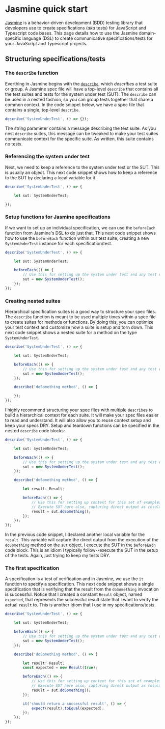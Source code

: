 # Jasmine quick start

[Jasmine](https://jasmine.github.io/) is a behavior-driven development (BDD) testing library that developers use to create specifications (_aka_ tests) for JavaScript and Typescript code bases. This page details how to use the Jasmine domain-specific language (DSL) to create communicative specifications/tests for your JavaScript and Typescript projects.

## Structuring specifications/tests

### The `describe` function

Everthing in Jasmine begins with the [`describe`](https://jasmine.github.io/api/edge/global.html#describe), which _describes_ a test suite or group. A Jasmine spec file will have a top-level `describe` that contains all the test suites and tests for the system under test (SUT). The `describe` can be used in a nested fashion, so you can group tests together that share a common context. In the code snippet below, we have a spec file that contains a single, top-level `describe`.

```typescript
describe('SystemUnderTest', () => {});
```

The string parameter contains a message describing the test suite. As you nest `describe` suites, this message can be tweaked to make your test suites communicate context for the specific suite. As written, this suite contains no tests.


### Referencing the system under test

Next, we need to keep a reference to the system under test or the SUT. This is usually an object. This next code snippet shows how to keep a reference to the SUT by declaring a local variable for it.

```typescript
describe('SystemUnderTest', () => {

    let sut: SystemUnderTest;

});
```

### Setup functions for Jasmine specifications

If we want to set up an individual specification, we can use the `beforeEach` function from Jasmine's DSL to do just that. This next code snippet shows how to use the `beforeEach` function within our test suite, creating a new `SystemUnderTest` instance for each specification/test.

```typescript
describe('SystemUnderTest', () => {

    let sut: SystemUnderTest;

    beforeEach(() => {
        // Use this for setting up the system under test and any test doubles.
        sut = new SystemUnderTest();
    });
});
```

### Creating nested suites

Hierarchical specification suites is a good way to structure your spec files. The `describe` function is meant to be used multiple times within a spec file to create suites for methods or functions. By doing this, you can optimize your test context and customize how a suite is setup and torn down. This next code snippet shows a nested suite for a method on the type `SystemUnderTest`.

```typescript
describe('SystemUnderTest', () => {

    let sut: SystemUnderTest;

    beforeEach(() => {
        // Use this for setting up the system under test and any test doubles.
        sut = new SystemUnderTest();
    });

    describe('doSomething method', () => {

    });
});
```

I highly recommend structuring your spec files with multiple `describe`s to build a hierarchical context for each suite. It will make your spec files easier to read and understand. It will also allow you to reuse context setup and keep your specs DRY. Setup and teardown functions can be specified in the nested `describe` code blocks:

```typescript
describe('SystemUnderTest', () => {

    let sut: SystemUnderTest;

    beforeEach(() => {
        // Use this for setting up the system under test and any test doubles.
        sut = new SystemUnderTest();
    });

    describe('doSomething method', () => {

        let result: Result;     

        beforeEach(() => {
            // Use this for setting up context for this set of examples.
            // Execute SUT here also, capturing direct output as result.
            result = sut.doSomething();
        });
    });
});
```

In the previous code snippet, I declared another local variable for the `result`. This variable will capture the direct output from the execution of the `doSomething` method on the `sut` object. I execute the SUT in the `beforeEach` code block. This is an idiom I typically follow--execute the SUT in the setup of the tests. Again, just trying to keep my tests DRY.

### The first specification

A specification is a test of verification and in Jasmine, we use the `it` function to specify a specification. This next code snippet shows a single specification that is verifying that the result from the `doSomething` invocation is successful. Notice that I created a constant `Result` object, named `expected`, that represents the successful result state that I want to verify the actual `result` to. This is another idiom that I use in my specifications/tests. 

```typescript
describe('SystemUnderTest', () => {

    let sut: SystemUnderTest;

    beforeEach(() => {
        // Use this for setting up the system under test and any test doubles.
        sut = new SystemUnderTest();
    });

    describe('doSomething method', () => {

        let result: Result;  
        const expected = new Result(true);    

        beforeEach(() => {
            // Use this for setting up context for this set of examples.
            // Execute SUT here also, capturing direct output as result.
            result = sut.doSomething();
        });

        it('should return a successful result', () => {
            expect(result).toEqual(expected);
        });
    });
});
```

